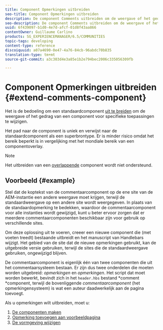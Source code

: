 ```yaml
---
title: Component Opmerkingen uitbreiden
seo-title: Component Opmerkingen uitbreiden
description: De component Comments uitbreiden om de weergave of het gedrag ervan voor specifieke toepassingen te wijzigen
seo-description: De component Comments uitbreiden om de weergave of het gedrag ervan voor specifieke toepassingen te wijzigen
uuid: 6f439097-b1d0-4e7d-afcf-01d8f43aa866
contentOwner: Guillaume Carlino
products: SG_EXPERIENCEMANAGER/6.5/COMMUNITIES
topic-tags: developing
content-type: reference
discoiquuid: a07a4690-0e47-4a76-84cb-96abdc70b835
translation-type: tm+mt
source-git-commit: a3c303d4e3a85e1b2e794bec2006c335056309fb

---
```



# Component Opmerkingen uitbreiden {#extend-comments-component}

Het is de bedoeling om een standaardcomponent [uit te breiden](client-customize.md#extensions) om de weergave of het gedrag van een component voor specifieke toepassingen te wijzigen.

Het pad naar de component is uniek en verwijst naar de standaardcomponent als een superbrontype. Er is minder risico omdat het bereik beperkt is in vergelijking met het mondiale bereik van een componentoverlay.

>[!NOTE]
>
>Het uitbreiden van een [overlappende](client-customize.md#overlays) component wordt niet ondersteund.

## Voorbeeld {#example}

Stel dat de koptekst van de commentaarcomponent op de ene site van de AEM-instantie een andere weergave moet krijgen, terwijl de standaardweergave op een andere site wordt weergegeven. In plaats van de standaardopmerking te bedekken, waardoor de commentaarcomponent voor alle instanties wordt gewijzigd, kunt u beter ervoor zorgen dat er meerdere commentaarcomponenten beschikbaar zijn voor gebruik op verschillende sites.

Om deze oplossing uit te voeren, creeer een nieuwe component die (met voeten treedt) bestaande uitbreidt en het manuscript van Handlebars wijzigt. Het gebied van de site dat de nieuwe opmerkingen gebruikt, kan de uitgebreide versie gebruiken, terwijl de sites die de standaardweergave gebruiken, ongewijzigd blijven.

De commentaarcomponent is eigenlijk één van twee componenten die uit het commentaarsysteem bestaan. Er zijn dus twee onderdelen die moeten worden uitgebreid: *opmerkingen* en *opmerkingen*. Het script dat moet worden bewerkt, bevindt zich in het `header.hbs` bestand *comment *component, terwijl de bovenliggende *commentaarcomponent* (het opmerkingensysteem) is wat een auteur daadwerkelijk aan de pagina toevoegt.

Als u opmerkingen wilt uitbreiden, moet u:

1. [De componenten maken](extend-create-components.md)
1. [Opmerking toevoegen aan voorbeeldpagina](extend-sample-page.md)
1. [De vormgeving wijzigen](extend-alter-appearance.md)

